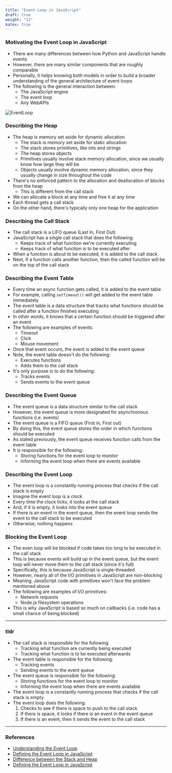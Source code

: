 ```yaml
---
title: "Event Loop in JavaScript"
draft: true
weight: "12"
katex: true
---
```


### Motivating the Event Loop in JavaScript
- There are many differences between how Python and JavaScript handle events
- However, there are many similar components that are roughly comparable
- Personally, it helps knowing both models in order to build a broader understanding of the general architecture of event loops
- The following is the general interaction between:
	- The JavaScript engine
	- The event loop
	- Any WebAPIs

![EventLoop](/img/eventloop.png)

### Describing the Heap
- The heap is memory set aside for dynamic allocation
	- The stack is memory set aside for static allocation
	- The stack stores primitives, like ints and strings
	- The heap stores objects
	- Primitives usually involve stack memory allocation, since we usually know how large they will be
	- Objects usually involve dynamic memory allocation, since they usually change in size throughout the code
- There's no enforced pattern to the allocation and deallocation of blocks from the heap
	- This is different from the call stack
- We can allocate a block at any time and free it at any time
- Each thread gets a call stack
- On the other hand, there's typically only one heap for the application

### Describing the Call Stack
- The call stack is a LIFO queue (Last In, First Out)
- JavaScript has a single call stack that does the following:
	- Keeps track of what function we're currently executing
	- Keeps track of what function is to be executed after
- When a function is about to be executed, it is added to the call stack
- Next, if a function calls another function, then the called function will be on the top of the call stack

### Describing the Event Table
- Every time an async function gets called, it is added to the event table
- For example, calling `setTimeout()` will get added to the event table immediately
- The event table is a data structure that tracks what functions should be called after a function finishes executing
- In other words, it knows that a certain function should be triggered after an event
- The following are examples of events:
	- Timeout
	- Click
	- Mouse movement
- Once that event occurs, the event is added to the event queue
- Note, the event table doesn't do the following:
	- Executes functions
	- Adds them to the call stack
- It's only purpose is to do the following:
	- Tracks events
	- Sends events to the event queue

### Describing the Event Queue
- The event queue is a data structure similar to the call stack
- However, the event queue is more designated for asynchronous functions (i.e. events)
- The event queue is a FIFO queue (First in, First out)
- By doing this, the event queue stores the order in which functions should be executed
- As stated previously, the event queue receives function calls from the event table
- It is responsible for the following:
	- Storing functions for the event loop to monitor
	- Informing the event loop when there are events available

### Describing the Event Loop
- The event loop is a constantly running process that checks if the call stack is empty
- Imagine the event loop is a clock
- Every time the clock ticks, it looks at the call stack
- And, if it is empty, it looks into the event queue
- If there is an event in the event queue, then the event loop sends the event to the call stack to be executed
- Otherwise, nothing happens

### Blocking the Event Loop
- The even loop will be blocked if code takes too long to be executed in the call stack
- This is because events will build up in the event queue, but the event loop will never move them to the call stack (since it's full)
- Specifically, this is because JavaScript is single-threaded
- However, nearly all of the I/O primitives in JavaScript are non-blocking
- Meaning, JavaScript code with primitives won't face the problem mentioned above
- The following are examples of I/O primitives:
	- Network requests
	- Node.js filesystem operations
- This is why JavaScript is based so much on callbacks (i.e. code has a small chance of being blocked)

---

### tldr
- The call stack is responsible for the following
	- Tracking what function are currently being executed
	- Tracking what function is to be executed afterwards
- The event table is responsible for the following:
	- Tracking events
	- Sending events to the event queue
- The event queue is responsible for the following:
	- Storing functions for the event loop to monitor
	- Informing the event loop when there are events available
- The event loop is a constantly running process that checks if the call stack is empty
- The event loop does the following:
	1. Checks to see if there is space to push to the call stack
	2. If there is space, it looks if there is an event in the event queue
	3. If there is an event, then it sends the event to the call stack

---

### References
- [Understanding the Event Loop](https://hackernoon.com/understanding-js-the-event-loop-959beae3ac40)
- [Defining the Event Loop in JavaScript](https://flaviocopes.com/javascript-event-loop/)
- [Difference between the Stack and Heap](https://stackoverflow.com/a/80113/12777044)
- [Defining the Event Loop in JavaScript](https://developer.mozilla.org/en-US/docs/Web/JavaScript/EventLoop)
